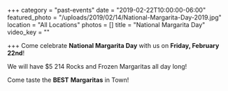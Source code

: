 +++
category = "past-events"
date = "2019-02-22T10:00:00-06:00"
featured_photo = "/uploads/2019/02/14/National-Margarita-Day-2019.jpg"
location = "All Locations"
photos = []
title = "National Margarita Day"
video_key = ""

+++
Come celebrate **National Margarita Day** with us on **Friday, February 22nd**! 

We will have $5 214 Rocks and Frozen Margaritas all day long!

Come taste the **BEST** **Margaritas** in Town!